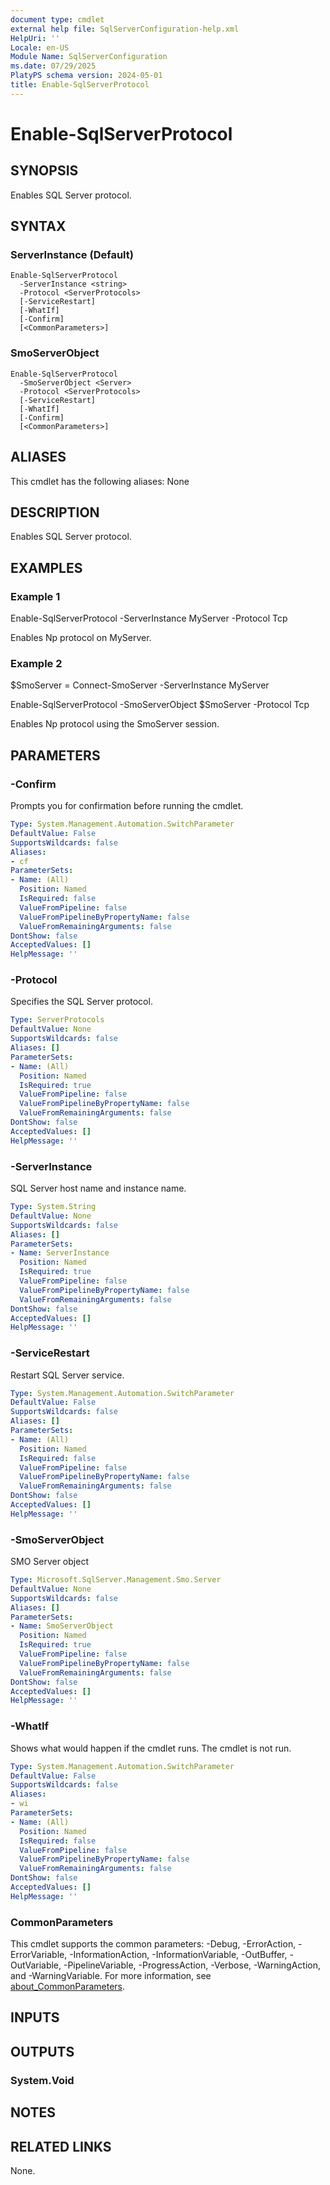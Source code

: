 ```yaml
---
document type: cmdlet
external help file: SqlServerConfiguration-help.xml
HelpUri: ''
Locale: en-US
Module Name: SqlServerConfiguration
ms.date: 07/29/2025
PlatyPS schema version: 2024-05-01
title: Enable-SqlServerProtocol
---
```


# Enable-SqlServerProtocol

## SYNOPSIS

Enables SQL Server protocol.

## SYNTAX

### ServerInstance (Default)

```
Enable-SqlServerProtocol
  -ServerInstance <string>
  -Protocol <ServerProtocols>
  [-ServiceRestart]
  [-WhatIf]
  [-Confirm]
  [<CommonParameters>]
```

### SmoServerObject

```
Enable-SqlServerProtocol
  -SmoServerObject <Server>
  -Protocol <ServerProtocols>
  [-ServiceRestart]
  [-WhatIf]
  [-Confirm]
  [<CommonParameters>]
```

## ALIASES

This cmdlet has the following aliases:
  None

## DESCRIPTION

Enables SQL Server protocol.

## EXAMPLES

### Example 1

Enable-SqlServerProtocol -ServerInstance MyServer -Protocol Tcp

Enables Np protocol on MyServer.

### Example 2

$SmoServer = Connect-SmoServer -ServerInstance MyServer

Enable-SqlServerProtocol -SmoServerObject $SmoServer -Protocol Tcp

Enables Np protocol using the SmoServer session.

## PARAMETERS

### -Confirm

Prompts you for confirmation before running the cmdlet.

```yaml
Type: System.Management.Automation.SwitchParameter
DefaultValue: False
SupportsWildcards: false
Aliases:
- cf
ParameterSets:
- Name: (All)
  Position: Named
  IsRequired: false
  ValueFromPipeline: false
  ValueFromPipelineByPropertyName: false
  ValueFromRemainingArguments: false
DontShow: false
AcceptedValues: []
HelpMessage: ''
```

### -Protocol

Specifies the SQL Server protocol.

```yaml
Type: ServerProtocols
DefaultValue: None
SupportsWildcards: false
Aliases: []
ParameterSets:
- Name: (All)
  Position: Named
  IsRequired: true
  ValueFromPipeline: false
  ValueFromPipelineByPropertyName: false
  ValueFromRemainingArguments: false
DontShow: false
AcceptedValues: []
HelpMessage: ''
```

### -ServerInstance

SQL Server host name and instance name.

```yaml
Type: System.String
DefaultValue: None
SupportsWildcards: false
Aliases: []
ParameterSets:
- Name: ServerInstance
  Position: Named
  IsRequired: true
  ValueFromPipeline: false
  ValueFromPipelineByPropertyName: false
  ValueFromRemainingArguments: false
DontShow: false
AcceptedValues: []
HelpMessage: ''
```

### -ServiceRestart

Restart SQL Server service.

```yaml
Type: System.Management.Automation.SwitchParameter
DefaultValue: False
SupportsWildcards: false
Aliases: []
ParameterSets:
- Name: (All)
  Position: Named
  IsRequired: false
  ValueFromPipeline: false
  ValueFromPipelineByPropertyName: false
  ValueFromRemainingArguments: false
DontShow: false
AcceptedValues: []
HelpMessage: ''
```

### -SmoServerObject

SMO Server object

```yaml
Type: Microsoft.SqlServer.Management.Smo.Server
DefaultValue: None
SupportsWildcards: false
Aliases: []
ParameterSets:
- Name: SmoServerObject
  Position: Named
  IsRequired: true
  ValueFromPipeline: false
  ValueFromPipelineByPropertyName: false
  ValueFromRemainingArguments: false
DontShow: false
AcceptedValues: []
HelpMessage: ''
```

### -WhatIf

Shows what would happen if the cmdlet runs.
The cmdlet is not run.

```yaml
Type: System.Management.Automation.SwitchParameter
DefaultValue: False
SupportsWildcards: false
Aliases:
- wi
ParameterSets:
- Name: (All)
  Position: Named
  IsRequired: false
  ValueFromPipeline: false
  ValueFromPipelineByPropertyName: false
  ValueFromRemainingArguments: false
DontShow: false
AcceptedValues: []
HelpMessage: ''
```

### CommonParameters

This cmdlet supports the common parameters: -Debug, -ErrorAction, -ErrorVariable,
-InformationAction, -InformationVariable, -OutBuffer, -OutVariable, -PipelineVariable,
-ProgressAction, -Verbose, -WarningAction, and -WarningVariable. For more information, see
[about_CommonParameters](https://go.microsoft.com/fwlink/?LinkID=113216).

## INPUTS

## OUTPUTS

### System.Void



## NOTES




## RELATED LINKS

None.

